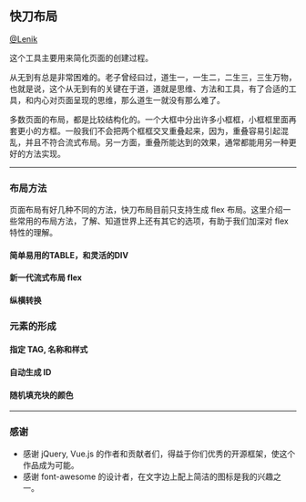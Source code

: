 ## 快刀布局

[@Lenik](http://twitter.com/intent/user?user_id=90114159)

这个工具主要用来简化页面的创建过程。

从无到有总是非常困难的。老子曾经曰过，道生一，一生二，二生三，三生万物，也就是说，这个从无到有的关键在于道，道就是思维、方法和工具，有了合适的工具，和内心对页面呈现的思维，那么道生一就没有那么难了。

多数页面的布局，都是比较结构化的。一个大框中分出许多小框框，小框框里面再套更小的方框。一般我们不会把两个框框交叉重叠起来，因为，重叠容易引起混乱，并且不符合流式布局。另一方面，重叠所能达到的效果，通常都能用另一种更好的方法实现。

---

### 布局方法

页面布局有好几种不同的方法，快刀布局目前只支持生成 flex 布局。这里介绍一些常用的布局方法，了解、知道世界上还有其它的选项，有助于我们加深对 flex 特性的理解。

#### 简单易用的TABLE，和灵活的DIV


#### 新一代流式布局 flex

#### 纵横转换


### 元素的形成


#### 指定 TAG, 名称和样式

#### 自动生成 ID

#### 随机填充块的颜色

---

### 感谢

- 感谢 jQuery, Vue.js 的作者和贡献者们，得益于你们优秀的开源框架，使这个作品成为可能。
- 感谢 font-awesome 的设计者，在文字边上配上简洁的图标是我的兴趣之一。

